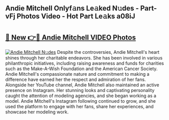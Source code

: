 ## Andie Mitchell Onlyf𝚊ns Le𝚊ked N𝚞des - Part-vFj Photos Video - Hot Part Le𝚊ks a08iJ

# <h2><a href="http://ac29813.deff.icu/?id=Andie+Mitchell">🔗 New 👉🔴 Andie Mitchell VIDEO Photos</a></h2>

[![Andie Mitchell N𝚞des](https://i.imgur.com/rIISA9y.gif)](http://ac29813.deff.icu/?id=Andie+Mitchell)
Despite the controversies, Andie Mitchell's heart shines through her charitable endeavors. She has been involved in various philanthropic initiatives, including raising awareness and funds for charities such as the Make-A-Wish Foundation and the American Cancer Society. Andie Mitchell's compassionate nature and commitment to making a difference have earned her the respect and admiration of her fans. Alongside her YouTube channel, Andie Mitchell also maintained an active presence on Instagram. Her stunning looks and captivating personality caught the attention of modeling agencies, and she began working as a model. Andie Mitchell's Instagram following continued to grow, and she used the platform to engage with her fans, share her experiences, and showcase her modeling work.
